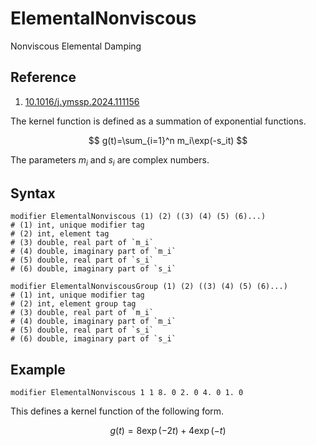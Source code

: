 # ElementalNonviscous

Nonviscous Elemental Damping

## Reference

1. [10.1016/j.ymssp.2024.111156](https://doi.org/10.1016/j.ymssp.2024.111156)

The kernel function is defined as a summation of exponential functions.

$$
g(t)=\sum_{i=1}^n m_i\exp(-s_it)
$$

The parameters $m_i$ and $s_i$ are complex numbers.

## Syntax

```text
modifier ElementalNonviscous (1) (2) ((3) (4) (5) (6)...)
# (1) int, unique modifier tag
# (2) int, element tag
# (3) double, real part of `m_i`
# (4) double, imaginary part of `m_i`
# (5) double, real part of `s_i`
# (6) double, imaginary part of `s_i`

modifier ElementalNonviscousGroup (1) (2) ((3) (4) (5) (6)...)
# (1) int, unique modifier tag
# (2) int, element group tag
# (3) double, real part of `m_i`
# (4) double, imaginary part of `m_i`
# (5) double, real part of `s_i`
# (6) double, imaginary part of `s_i`
```

## Example

```text
modifier ElementalNonviscous 1 1 8. 0 2. 0 4. 0 1. 0
```

This defines a kernel function of the following form.

$$
g(t)=8\exp(-2t)+4\exp(-t)
$$
